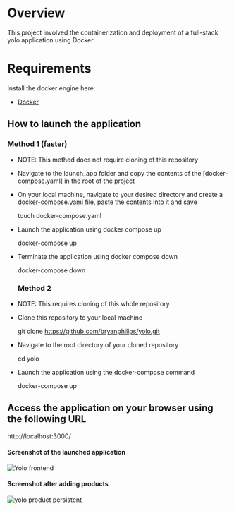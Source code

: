 # Overview
This project involved the containerization and deployment of a full-stack yolo application using Docker.


# Requirements
Install the docker engine here:
- [Docker](https://docs.docker.com/engine/install/) 

## How to launch the application 
### Method 1 (faster)
- NOTE: This method does not require cloning of this repository

- Navigate to the launch_app folder and copy the contents of the [docker-compose.yaml] in the root of the project
- On your local machine, navigate to your desired directory and create
  a docker-compose.yaml file, paste the contents into it and save

  
  touch docker-compose.yaml
  

- Launch the application using docker compose up

  
  docker-compose up
  
- Terminate the application using docker compose down
  
    docker-compose down
  ### Method 2
- NOTE: This requires cloning of this whole repository

- Clone this repository to your local machine

  
  git clone https://github.com/bryanphilips/yolo.git
  

- Navigate to the root directory of your cloned repository

  cd yolo

- Launch the application using the docker-compose command

  
  docker-compose up
  

## Access the application on your browser using the following URL
 http://localhost:3000/
#### Screenshot of the launched application
![Yolo frontend](https://github.com/user-attachments/assets/88a04f67-84b9-4018-a436-96cc9bb5348c)

#### Screenshot after adding products
![yolo product persistent](https://github.com/user-attachments/assets/3113fc67-0c62-4195-b40b-94c1d87a8d66)